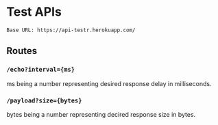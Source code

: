 # Test APIs
`Base URL: https://api-testr.herokuapp.com/`

## Routes

### `/echo?interval={ms}`

ms being a number representing desired response delay in milliseconds.

### `/payload?size={bytes}`

bytes being a number representing decired response size in bytes.